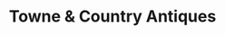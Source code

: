 ---
title: "Towne & Country Antiques"
url: /guthrie/towne-und-country-antiques/
shop: Antiquitäten
---